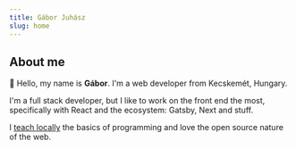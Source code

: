 ```yaml
---
title: Gábor Juhász
slug: home
---
```


## About me

👋 Hello, my name is **Gábor**. I'm a web developer from Kecskemét, Hungary.

I'm a full stack developer, but I like to work on the front end the most, specifically with React and the ecosystem: Gatsby, Next and stuff.

I <a href="https://workshop.dromedar.design/" target="_blank">teach locally</a> the basics of programming and love the open source nature of the web.
